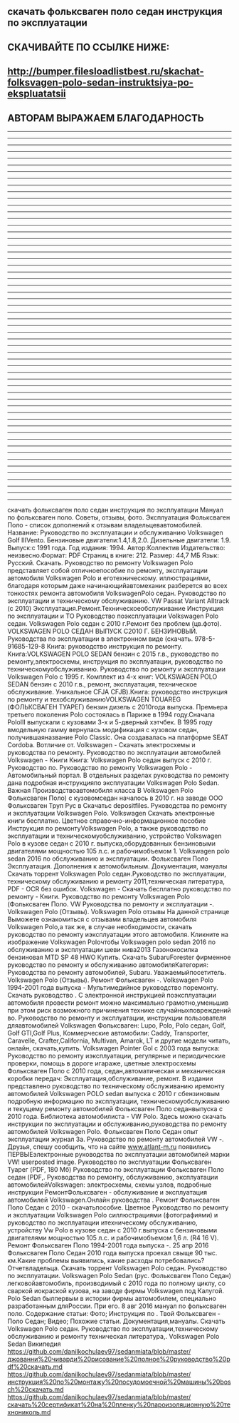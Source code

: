 скачать фольксваген поло седан инструкция по эксплуатации
--------------------------------------------------
СКАЧИВАЙТЕ ПО ССЫЛКЕ НИЖЕ:
--------------------------------------------------
http://bumper.filesloadlistbest.ru/skachat-folksvagen-polo-sedan-instruktsiya-po-ekspluatatsii
--------------------------------------------------
АВТОРАМ ВЫРАЖАЕМ БЛАГОДАРНОСТЬ
--------------------------------------------------
--------------------------------------------------
--------------------------------------------------
--------------------------------------------------
--------------------------------------------------
--------------------------------------------------
--------------------------------------------------
--------------------------------------------------
--------------------------------------------------
--------------------------------------------------
--------------------------------------------------
--------------------------------------------------
--------------------------------------------------
--------------------------------------------------
--------------------------------------------------
--------------------------------------------------
--------------------------------------------------
--------------------------------------------------
--------------------------------------------------
--------------------------------------------------
--------------------------------------------------
--------------------------------------------------
--------------------------------------------------
--------------------------------------------------
--------------------------------------------------
--------------------------------------------------
--------------------------------------------------
--------------------------------------------------
--------------------------------------------------
--------------------------------------------------
--------------------------------------------------
--------------------------------------------------
--------------------------------------------------
--------------------------------------------------
--------------------------------------------------
--------------------------------------------------
--------------------------------------------------
--------------------------------------------------
--------------------------------------------------
--------------------------------------------------
--------------------------------------------------
--------------------------------------------------
--------------------------------------------------
--------------------------------------------------
--------------------------------------------------
--------------------------------------------------
--------------------------------------------------
--------------------------------------------------
--------------------------------------------------
--------------------------------------------------
--------------------------------------------------
--------------------------------------------------
--------------------------------------------------
--------------------------------------------------
--------------------------------------------------
--------------------------------------------------
--------------------------------------------------
скачать фольксваген поло седан инструкция по эксплуатации Мануал по фольксваген поло. Советы, отзывы, фото. Эксплуатация Фольксваген Поло - список дополнений к отзывам владельцевавтомобилей. Название: Руководство по эксплуатации и обслуживанию Volkswagen Golf IIIVento. Бензиновые двигатели:1.4,1.8,2.0. Дизельные двигатели: 1.9. Выпуск:с 1991 года. Год издания: 1994. Автор:Коллектив Издательство: неизвесно.Формат: PDF Страниц в книге: 212. Размер: 44,7 МБ Язык: Русский. Скачать. Руководство по ремонту Volkswagen Polo представляет собой отличноепособие по ремонту, эксплуатации автомобиля Volkswagen Polo и еготехническому.  иллюстрациями, благодаря которым даже начинающийавтомеханик разберется во всех тонкостях ремонта автомобиля VolkswagenPolo седан. Руководство по эксплуатации и техническому обслуживанию. VW Passat Variant Alltrack (c 2010) Эксплуатация.Ремонт.Техническоеобслуживание Инструкция по эксплуатации и ТО Руководство поэксплуатации Volkswagen Polo седан. Volkswagen Polo седан с 2010 г.Ремонт без проблем (цв.фото). VOLKSWAGEN POLO СЕДАН ВЫПУСК С2010 Г. БЕНЗИНОВЫЙ. Руководства по эксплуатации в электронном виде (скачать. 978-5-91685-129-8 Книга: руководство  инструкция по ремонту. Книга:VOLKSWAGEN POLO SEDAN бензин с 2015 г.в., руководство по ремонту,электросхемы, инструкция по эксплуатации, руководство по техническомуобслуживанию. Руководство по ремонту и эксплуатации Volkswagen Polo с 1995 г. Комплект из 4-х книг: VOLKSWAGEN POLO SEDAN бензин с 2010 г.в., ремонт, эксплуатация, техническое обслуживание. Уникальное  CFJA  CFJB).Книга: руководство  инструкция по ремонту и техобслуживаниюVOLKSWAGEN TOUAREG (ФОЛЬКСВАГЕН ТУАРЕГ) бензин  дизель с 2010года выпуска. Премьера третьего поколения Polo состоялась в Париже в 1994 году.Сначала PoloIII выпускали с кузовами 3-х и 5-дверный хэтчбек. В 1995 году вмодельную гамму вернулась модификация с кузовом седан, получившаяназвание Polo Classic. Она создавалась на платформе SEAT Cordoba. Вотличие от. Volkswagen - Скачать электросхемы и руководства по ремонту. Руководство по эксплуатации автомобилей Volkswagen - Книги
Книга: Volkswagen Polo седан выпуск с 2010 г. Руководство по. Руководство по ремонту Volkswagen Polo - Автомобильный портал. В отдельных разделах руководства по ремонту дана подробная инструкцияпо эксплуатации Volkswagen Polo Sedan. Важная  Производствоавтомобиля класса В Volkswagen Polo Фольксваген Поло) с кузовомседан началось в 2010 г. на заводе ООО Фольксваген Труп Рус в  Скачатьc depositfiles. Руководства по ремонту и эксплуатации Volkswagen Polo. Volkswagen  Скачать электронные книги бесплатно. Цветное справочно-информационное пособие Инструкция по ремонтуVolkswagen Polo, а также руководство по эксплуатации и техническомуобслуживанию, устройство Volkswagen Polo в кузове седан с 2010 г. выпуска,оборудованных бензиновыми двигателями мощностью 105 л.с. и рабочимобъемом 1. Volkswagen polo sedan 2016 по обслуживанию и эксплуатации. Фольксваген Поло Эксплуатация. Дополнения к автомобильным. Документация, мануалы  Скачать торрент Volkswagen Polo седан.Руководство по эксплуатации, техническому обслуживанию и ремонту 2011,техническая литература, PDF - OCR без ошибок. Volkswagen - Скачать бесплатно руководство по ремонту - Книги. Руководство по ремонту Volkswagen Polo (Фольксваген Поло. VW Руководства по ремонту и эксплуатации -. Volkswagen Polo (Отзывы). Volkswagen Polo отзывы На данной странице Выможете ознакомиться с отзывами владельцев автомобиля Volkswagen Polo,а так же, в случае необходимости, скачать руководство по ремонту иэксплуатации этого автомобиля. Кликните на изображение Volkswagen Poloчтобы
Volkswagen polo sedan 2016 по обслуживанию и эксплуатации шеви нива2013 Газонокосилка бензиновая MTD SP 48 HWO Купить.  Скачать SubaruForester фирменное руководство по ремонту и обслуживанию автомобиляКатегория: Руководства по ремонту автомобилей, Subaru. Уважаемыйпосетитель. Volkswagen Polo (Отзывы). Ремонт Фольксваген -. Volkswagen Polo 1994-2001 года выпуска - Мультимедийное руководство поремонту.  Скачать руководство . С электронной инструкцией поэксплуатации автомобиля провести ремонт можно максимально грамотно,уменьшив при этом риск возможного причинения технике случайныхповреждений во. Руководство по ремонту и эксплуатации, инструкции пользователя дляавтомобилей Volkswagen  Фольксваген: Lupo, Polo, Polo седан, Golf, Golf GTI,Golf Plus,  Коммерческие автомобили: Caddy, Transporter, Caravelle, Crafter,California, Multivan, Amarok, LT и другие модели читать, онлайн, скачать,купить. Volkswagen Pointer  Gol c 2003 года выпуска: Руководство по ремонту иэксплуатации, регулярные и периодические проверки, помощь в дороге игараже, цветные электросхемы  Фольксваген Поло с 2010 года, седан,автоматическая и механическая коробки передач: Эксплуатация,обслуживание, ремонт. В издании представлено руководство по техническому обслуживанию иремонту автомобилей Volkswagen POLO sedan выпуска с 2010 г сбензиновым  подробную информацию по эксплуатации, техническомуобслуживанию и текущему ремонту автомобилей Фольксваген Поло седанвыпуска с 2010 года. Библиотека автомобилиста - VW Polo. Здесь можно скачать инструкции по эксплуатации и обслуживанию,руководства по ремонту автомобилей Volkswagen Polo. Фольксваген Поло Седан  опыт эксплуатации  журнал За. Руководство по ремонту автомобилей VW -. Друзья, спешу сообщить, что на сайте www.atlant-m.ru появились ПЕРВЫЕэлектронные руководства по эксплуатации автомобилей марки VW! userposted image. Руководство по эксплуатации Фольксваген Туарег (PDF, 180 Мб)  Руководство по эксплуатации Фольксваген Поло седан (PDF,. Руководства по ремонту, обслуживанию, эксплуатации автомобилейVolkswagen: электросхемы, схемы узлов, подробные инструкции   РемонтФольксваген - обслуживание и эксплуатация автомобилей Volkswagen.Онлайн руководства . Ремонт Фольксваген Поло Седан с 2010 - скачатьпособие.
Цветное Руководство по ремонту и эксплуатации Volkswagen Polo силлюстрациями (фотографиями) и руководство по эксплуатации итехническому обслуживанию, устройству Vw Polo в кузове седан с 2010 г.выпуска с бензиновыми двигателями мощностью 105 л.с. и рабочимобъемом 1,6 л. (R4 16 V). Ремонт Фольксваген Поло 1994-2001 года выпуска -. 25 апр 2016  Фольксваген Поло Седан 2010 года выпуска проехал свыще 90 тыс. км.Какие проблемы выявились, какие расходы потребовались? Отчетвладельца. Скачать торрент Volkswagen Polo седан. Руководство по эксплуатации. Volkswagen Polo Sedan (рус. Фольксваген Поло Седан)  легковойавтомобиль, производимый с 2010 года по полному циклу, со сваркой иокраской кузова, на заводе фирмы Volkswagen под Калугой. Polo Sedan былпервым в истории фирмы автомобилем, специально разработанным дляРоссии. При его. 8 авг 2016  мануал по фольксваген поло. Содержание статьи: Фото; Инструкция по . Твой Фольксваген - Поло Седан; Видео; Похожие статьи. Документация,мануалы. Скачать Volkswagen Polo седан. Руководство по эксплуатации,техническому обслуживанию и ремонту  техническая литература,. Volkswagen Polo Sedan  Википедия
https://github.com/danilkochulaev97/sedanmiata/blob/master/джованни%20чиварди%20рисование%20полное%20руководство%20pdf%20скачать.md
https://github.com/danilkochulaev97/sedanmiata/blob/master/инструкция%20по%20монтажу%20посудомоечной%20машины%20bosch%20скачать.md
https://github.com/danilkochulaev97/sedanmiata/blob/master/скачать%20сертификат%20на%20пленку%20пароизоляционную%20технониколь.md